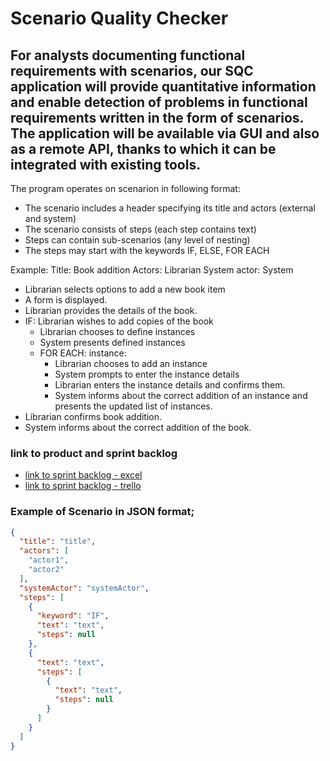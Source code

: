 # Scenario Quality Checker
## For analysts documenting functional requirements with scenarios, our SQC application will provide quantitative information and enable detection of problems in functional requirements written in the form of scenarios. The application will be available via GUI and also as a remote API, thanks to which it can be integrated with existing tools.
The program operates on scenarion in following format:
- The scenario includes a header specifying its title and actors (external and system)
- The scenario consists of steps (each step contains text)
- Steps can contain sub-scenarios (any level of nesting)
- The steps may start with the keywords IF, ELSE, FOR EACH

Example:
Title: Book addition
Actors:  Librarian
System actor: System

- Librarian selects options to add a new book item
- A form is displayed.
- Librarian provides the details of the book.
- IF: Librarian wishes to add copies of the book
    - Librarian chooses to define instances
    - System presents defined instances
    - FOR EACH: instance:
        - Librarian chooses to add an instance
        - System prompts to enter the instance details
        - Librarian enters the instance details and confirms them.
        - System informs about the correct addition of an instance and presents the updated list of instances.
- Librarian confirms book addition.
- System informs about the correct addition of the book.

### link to product and sprint backlog 
- [link to sprint backlog - excel](https://docs.google.com/spreadsheets/d/1VTPMHFyXUM11LUr3ILr5nuh_HHOfM-2V/edit?usp=sharing&ouid=107569523661238886492&rtpof=true&sd=true)
- [link to sprint backlog - trello](https://trello.com/b/Ag2yoZ3L/scrum-board)

### Example of Scenario in JSON format;
```json
{
  "title": "title",
  "actors": [
    "actor1",
    "actor2"
  ],
  "systemActor": "systemActor",
  "steps": [
    {
      "keyword": "IF",
      "text": "text",
      "steps": null
    },
    {
      "text": "text",
      "steps": [
        {
          "text": "text",
          "steps": null
        }
      ]
    }
  ]
}
```
